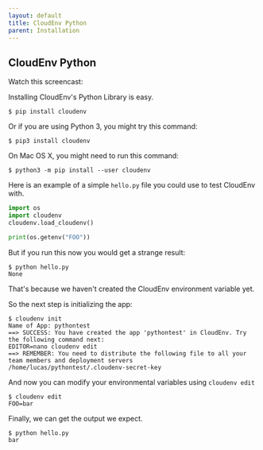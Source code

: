 ```yaml
---
layout: default
title: CloudEnv Python
parent: Installation
---
```


## CloudEnv Python

Watch this screencast:

<asciinema-player src="/casts/python.cast" rows="25"></asciinema-player>

Installing CloudEnv's Python Library is easy.

```console
$ pip install cloudenv
```

Or if you are using Python 3, you might try this command:

```console
$ pip3 install cloudenv
```

On Mac OS X, you might need to run this command:

```console
$ python3 -m pip install --user cloudenv
```

Here is an example of a simple `hello.py` file you could use to test CloudEnv with.

```python
import os
import cloudenv
cloudenv.load_cloudenv()

print(os.getenv("FOO"))
```

But if you run this now you would get a strange result:

```console
$ python hello.py
None
```

That's because we haven't created the CloudEnv environment variable yet.

So the next step is initializing the app:

```console
$ cloudenv init
Name of App: pythontest
==> SUCCESS: You have created the app 'pythontest' in CloudEnv. Try the following command next:
EDITOR=nano cloudenv edit
==> REMEMBER: You need to distribute the following file to all your team members and deployment servers
/home/lucas/pythontest/.cloudenv-secret-key
```

And now you can modify your environmental variables using `cloudenv edit`

```console
$ cloudenv edit
FOO=bar
```

Finally, we can get the output we expect.

```console
$ python hello.py
bar
```
